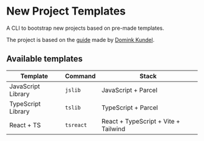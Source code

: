 # New Project Templates

A CLI to bootstrap new projects based on pre-made templates.

The project is based on the [guide](https://www.twilio.com/blog/how-to-build-a-cli-with-node-js)
made by [Domink Kundel](https://github.com/dkundel).

## Available templates

| Template | Command | Stack |
| - | - | - |
| JavaScript Library | `jslib` | JavaScript + Parcel |
| TypeScript Library | `tslib` | TypeScript + Parcel |
| React + TS | `tsreact` | React + TypeScript + Vite + Tailwind |
